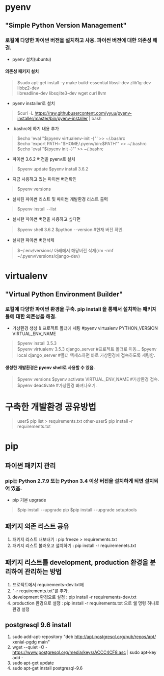# pyenv
## "Simple Python Version Management"
### 로컬에 다양한 파이썬 버전을 설치하고 사용. 파이썬 버전에 대한 의존성 해결.

- pyenv 설치(ubuntu)
#### 의존성 패키지 설치
>$sudo apt-get install -y make build-essential libssl-dev zlib1g-dev libbz2-dev \
libreadline-dev libsqlite3-dev wget curl llvm

- pyenv installer로 설치
>$curl -L https://raw.githubusercontent.com/yyuu/pyenv-installer/master/bin/pyenv-installer | bash

-  .bashrc에 하기 내용 추가
>$echo 'eval "$(pyenv virtualenv-init -)"' >> ~/.bashrc <br/>
>$echo 'export PATH="$HOME/.pyenv/bin:$PATH"' >> ~/.bashrc <br/>
>$echo 'eval "$(pyenv init -)"' >> ~/.bashrc <br/>

- 파이썬 3.6.2 버전을 pyenv로 설치
>$pyenv update
>$pyenv install 3.6.2

- 지금 사용하고 있는 파이썬 버전확인
>$pyenv versions

- 설치된 파이썬 리스트 및 파이썬 개발환경 리스트 출력
>$pyenv install --list

- 설치한 파이썬 버전을 사용하고 싶다면
>$pyenv shell 3.6.2
>$python --version #현재 버전 확인.

- 설치한 파이썬 버전삭제
>$~/.env/versions/ 아래에서 해당버전 삭제(rm -rmf ~/.pyenv/versions/django-dev)

# virtualenv
## "Virtual Python Environment Builder"
### 로컬에 다양한 파이썬 환경울 구축. pip install 을 통해서 설치하는 패키지들에 대한 의존성을 해결.
- 가상환경 생성 & 프로젝트 폴더에 세팅
#pyenv virtualenv PYTHON_VERSION VIRTUAL_ENV_NAME
>$pyenv install 3.5.3<br/>
>$pyenv virtualenv 3.5.3 django_server
#프로젝트 폴더로 이동...
>$pyenv local django_server
#폴더 엑세스하면 바로 가상환경에 접속하도록 세팅함.
#### 생성한 개발환경은 pyenv shell로 사용할 수 있음.
>$pyenv versions
>$pyenv activate VIRTUAL_ENV_NAME #가상환경 접속.
>$pyenv deactivate #가상환경 빠져나오기.

# 구축한 개발환경 공유방법
>user$ pip list > requirements.txt
>other-user$ pip install -r requirements.txt  

# pip
## 파이썬 패키지 관리
### pip는 Python 2.7.9 또는 Python 3.4 이상 버전을 설치하게 되면 설치되어 있음.
- pip 기본 upgrade
>$pip install --upgrade pip
>$pip install --upgrade setuptools

## 패키지 의존 리스트 공유
1. 패키지 리스트 내보내기 : pip freeze > requirements.txt
2. 패키지 리스트 불러오고 설치하기 : pip install -r requiremenets.txt

## 패키지 리스트를 development, production 환경을 분리하여 관리하는 방법
1. 프로젝트에서 requirements-dev.txt에 
2. "-r requirements.txt"를 추가.
3. development 환경으로 설정 : pip install -r requirements-dev.txt
4. production 환경으로 설정 : pip install -r requirements.txt 으로 쉘 명령 하나로 환경 설정

## postgresql 9.6 install
1. sudo add-apt-repository "deb http://apt.postgresql.org/pub/repos/apt/ xenial-pgdg main"
2. wget --quiet -O - https://www.postgresql.org/media/keys/ACCC4CF8.asc | sudo apt-key add -
3. sudo apt-get update
4. sudo apt-get install postgresql-9.6

